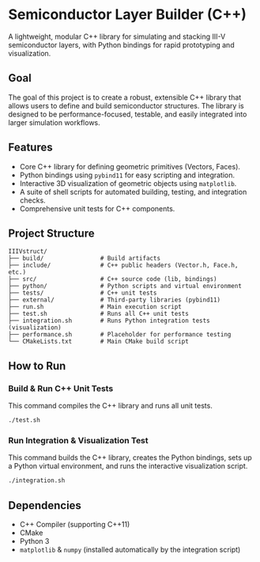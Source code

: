 # Semiconductor Layer Builder (C++)

A lightweight, modular C++ library for simulating and stacking III-V semiconductor layers, with Python bindings for rapid prototyping and visualization.

## Goal
The goal of this project is to create a robust, extensible C++ library that allows users to define and build semiconductor structures. The library is designed to be performance-focused, testable, and easily integrated into larger simulation workflows.

## Features
- Core C++ library for defining geometric primitives (Vectors, Faces).
- Python bindings using `pybind11` for easy scripting and integration.
- Interactive 3D visualization of geometric objects using `matplotlib`.
- A suite of shell scripts for automated building, testing, and integration checks.
- Comprehensive unit tests for C++ components.

## Project Structure
```
IIIVstruct/
├── build/                # Build artifacts
├── include/              # C++ public headers (Vector.h, Face.h, etc.)
├── src/                  # C++ source code (lib, bindings)
├── python/               # Python scripts and virtual environment
├── tests/                # C++ unit tests
├── external/             # Third-party libraries (pybind11)
├── run.sh                # Main execution script
├── test.sh               # Runs all C++ unit tests
├── integration.sh        # Runs Python integration tests (visualization)
├── performance.sh        # Placeholder for performance testing
└── CMakeLists.txt        # Main CMake build script
```

## How to Run

### Build & Run C++ Unit Tests
This command compiles the C++ library and runs all unit tests.
```bash
./test.sh
```

### Run Integration & Visualization Test
This command builds the C++ library, creates the Python bindings, sets up a Python virtual environment, and runs the interactive visualization script.
```bash
./integration.sh
```

## Dependencies
- C++ Compiler (supporting C++11)
- CMake
- Python 3
- `matplotlib` & `numpy` (installed automatically by the integration script)

